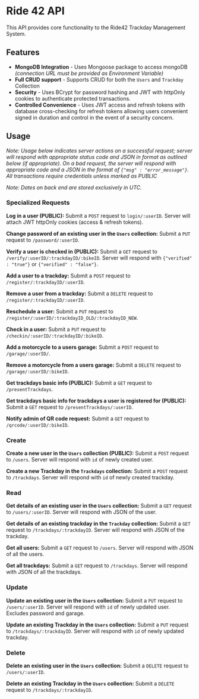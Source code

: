 # Ride 42 API

This API provides core functionality to the Ride42 Trackday Management System.

## Features

* **MongoDB Integration** - Uses Mongoose package to access mongoDB *(connection URL must be provided as Environment Variable)*
* **Full CRUD support** - Supports CRUD for both the `Users` and `Trackday` Collection
* **Security** - Uses BCrypt for password hashing and JWT with httpOnly cookies to authenticate protected transactions. 
* **Controlled Convenience** - Uses JWT access and refresh tokens with database cross-checking for refresh tokens allowing users convenient signed in duration and control in the event of a security concern.

## Usage

*Note: Usage below indicates server actions on a successful request; server will respond with appropriate status code and JSON in format as outlined below (if appropriate). 
On a bad request, the server will respond with appropriate code and a JSON in the format of `{"msg" : "error_message"}`. All transactions require credentials unless marked as PUBLIC*

*Note: Dates on back end are stored exclusively in UTC.*

### Specialized Requests

**Log in a user (PUBLIC):** Submit a `POST` request to `login/:userID`. Server will attach JWT httpOnly cookies (access & refresh tokens).

**Change password of an existing user in the `Users` collection:** Submit a `PUT` request to `/password/:userID`. 

**Verify a user is checked in (PUBLIC):** Submit a `GET` request to `/verify/:userID/:trackdayID/:bikeID`. Server will respond with `{"verified" : "true"}` or `{"verified" : "false"}`.

**Add a user to a trackday:** Submit a `POST` request to `/register/:trackdayID/:userID`. 

**Remove a user from a trackday:** Submit a `DELETE` request to `/register/:trackdayID/:userID`.

**Reschedule a user:** Submit a `PUT` request to `/register/:userID/:trackdayID_OLD/:trackdayID_NEW`.

**Check in a user:** Submit a `PUT` request to `/checkin/:userID/:trackdayID/:bikeID`.

**Add a motorcycle to a users garage:** Submit a `POST` request to `/garage/:userID/`. 

**Remove a motorcycle from a users garage:** Submit a `DELETE` request to `/garage/:userID/:bikeID`.

**Get trackdays basic info (PUBLIC):** Submit a `GET` request to `/presentTrackdays`.

**Get trackdays basic info for trackdays a user is registered for (PUBLIC):** Submit a `GET` request to `/presentTrackdays/:userID`.

**Notify admin of QR code request:** Submit a `GET` request to `/qrcode/:userID/:bikeID`.


### Create
**Create a new user in the `Users` collection (PUBLIC):** Submit a `POST` request to `/users`. Server will respond with `id` of newly created user.

**Create a new Trackday in the `Trackdays` collection:** Submit a `POST` request to `/trackdays`. Server will respond with `id` of newly created trackday.

### Read
**Get details of an existing user in the `Users` collection:** Submit a `GET` request to `/users/:userID`. Server will respond with JSON of the user.

**Get details of an existing trackday in the `Trackday` collection:** Submit a `GET` request to `/trackdays/:trackdayID`. Server will respond with JSON of the trackday.

**Get all users:** Submit a `GET` request to `/users`. Server will respond with JSON of all the users.

**Get all trackdays:** Submit a `GET` request to `/trackdays`. Server will respond with JSON of all the trackdays.

### Update
**Update an existing user in the `Users` collection:** Submit a `PUT` request to `/users/:userID`. Server will respond with `id` of newly updated user. Excludes password and garage.

**Update an existing Trackday in the `Users` collection:** Submit a `PUT` request to `/trackdays/:trackdayID`. Server will respond with `id` of newly updated trackday.


### Delete
**Delete an existing user in the `Users` collection:** Submit a `DELETE` request to `/users/:userID`.

**Delete an existing Trackday in the `Users` collection:** Submit a `DELETE` request to `/trackdays/:trackdayID`.